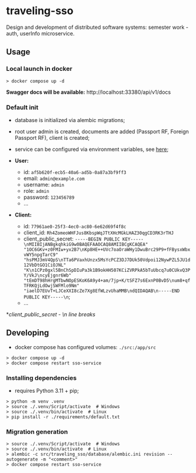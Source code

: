 # traveling-sso
Design and development of distributed software systems: semester work - auth, userInfo microservice.


## Usage

### Local launch in docker

```shell
> docker compose up -d
```

**Swagger docs will be available:** http://localhost:33380/api/v1/docs

### Default init

- database is initialized via alembic migrations;
- root user admin is created, documents are added (Passport RF, Foreign Passport RF), client is created;


- service can be configured via environment variables, see [here](./src/traveling_sso/config.py);


- **User:**
  - id: `af5b620f-ecb5-40a6-ad5b-0a87a3bf9ff3`
  - email: `admin@example.com`
  - username: `admin`
  - role: `admin`
  - password: `123456789`
  - ...


- **Client:**
  - id: `77961ae0-25f3-4ec0-ac80-6e62d69f4f8c`
  - client_id: `Rh4ZomeoWHFJus8KbspWqJTtXHcMGkLHAZ30qgCD3RK3rTHJ`
  - client_public_secret: `-----BEGIN PUBLIC KEY-----\nMIIBIjANBgkqhkiG9w0BAQEFAAOCAQ8AMIIBCgKCAQEA"
                                "1OC6GKv+z0FMIw+yx2B7\nKp8HE++UVc7oaOraWHy1DwuBrc29P9+fFBysxWbxvWY5npgTarC9"
                                "hsPMJ3mV4QpS\nTTa6PVaxhUnzx5MsYcPCZ3DJ7DUk50Vdpoi12NywPZL5JU1d12VbDtGO1CiOJNL"
                                "K\n1CPz0gxl5BnChSpDIuPa3k1B9okHH507KCiZVRPkA5bTuUbcq7u0CUkvQ3PY/VkJ\ncyEjgnr6Wb"
                                "tEmDT98hHrgMTbwNOpESKoK6A9y4+am/7jp+K/tSFZ7s6ExnP0BvD5\num8+qfTFRKQjLdOwjSWFMlo9Nm"
                                "iaelD7EUvT+LJCeXXI8cZe7Xg8EfWLzvUhaMMB\ndQIDAQAB\n-----END PUBLIC KEY-----\n`;
  - ...

**client_public_secret - \n line breaks* 


## Developing

- docker compose has configured volumes: `./src:/app/src`

```shell
> docker compose up -d
> docker compose restart sso-service
```

### Installing dependencies

- requires Python 3.11 + pip;

```shell
> python -m venv .venv
> source ./.venv/Script/activate  # Windows
> source ./.venv/bin/activate  # Linux
> pip install -r ./requirements/default.txt
```

### Migration generation

```shell
> source ./.venv/Script/activate  # Windows
> source ./.venv/bin/activate  # Linux
> alembic -c src/traveling_sso/database/alembic.ini revision --autogenerate -m "<comment>"
> docker compose restart sso-service
```
